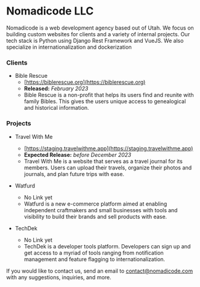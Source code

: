 # Nomadicode LLC
Nomadicode is a web development agency based out of Utah. We focus on building custom websites for clients and a variety of internal projects. Our tech stack is Python using Django Rest Framework and VueJS. We also specialize in internationalization and dockerization

### Clients

- Bible Rescue
  - [https://biblerescue.org](https://biblerescue.org)
  - __Released:__ _February 2023_
  - Bible Rescue is a non-profit that helps its users find and reunite with family Bibles. This gives the users unique access to genealogical and historical information.
 

### Projects

- Travel With Me
  - [https://staging.travelwithme.app](https://staging.travelwithme.app)
  - __Expected Release:__ _before December 2023_
  - Travel With Me is a website that serves as a travel journal for its members. Users can upload their travels, organize their photos and journals, and plan future trips with ease.
 
- Watfurd
  - No Link yet
  - Watfurd is a new e-commerce platform aimed at enabling independent craftmakers and small businesses with tools and visibility to build their brands and sell products with ease.

- TechDek
  - No Link yet
  - TechDek is a developer tools platform. Developers can sign up and get access to a myriad of tools ranging from notification management and feature flagging to internationalization.


If you would like to contact us, send an email to [contact@nomadicode.com](mailto:contact@nomadicode.com) with any suggestions, inquiries, and more.

